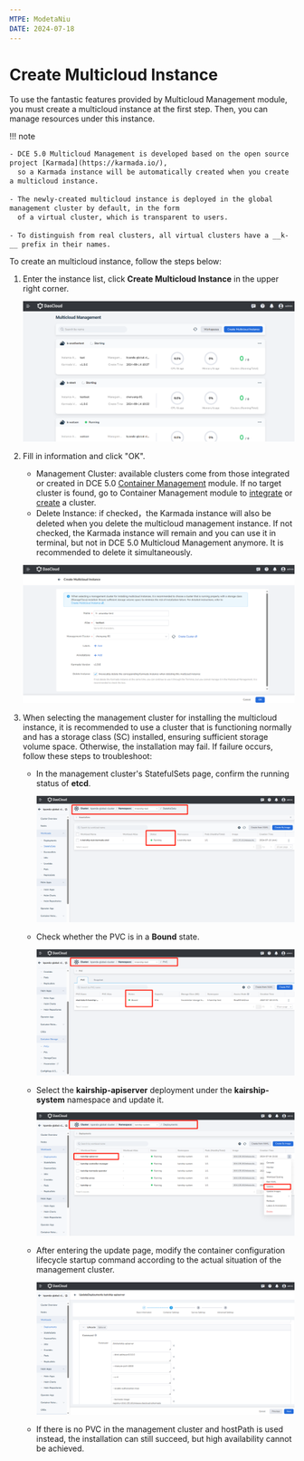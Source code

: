 ```yaml
---
MTPE: ModetaNiu
DATE: 2024-07-18
---
```


# Create Multicloud Instance

To use the fantastic features provided by Multicloud Management module, you must create a multicloud instance 
at the first step. 
Then, you can manage resources under this instance.

!!! note

    - DCE 5.0 Multicloud Management is developed based on the open source project [Karmada](https://karmada.io/), 
      so a Karmada instance will be automatically created when you create a multicloud instance.

    - The newly-created multicloud instance is deployed in the global management cluster by default, in the form 
      of a virtual cluster, which is transparent to users.
    
    - To distinguish from real clusters, all virtual clusters have a __k-__ prefix in their names.

To create an multicloud instance, follow the steps below: 

1. Enter the instance list, click __Create Multicloud Instance__ in the upper right corner.

    ![add](../images/add01.png)

2. Fill in information and click "OK".

    - Management Cluster: available clusters come from those integrated or created in DCE 5.0 [Container Management](../../kpanda/intro/index.md) module. If no target cluster is found, go to Container Management module to [integrate](../../kpanda/user-guide/clusters/integrate-cluster.md) or [create](../../kpanda/user-guide/clusters/create-cluster.md) a cluster.
    - Delete Instance: if checked，the Karmada instance will also be deleted when you delete the multicloud management instance. If not checked, the Karmada instance will remain and you can use it in terminal, but not in DCE 5.0 Multicloud Management anymore. It is recommended to delete it simultaneously.

    ![add](../images/add-instance.png)

3. When selecting the management cluster for installing the multicloud instance, it is recommended to use a cluster 
   that is functioning normally and has a storage class (SC) installed, ensuring sufficient storage volume space. 
   Otherwise, the installation may fail. If failure occurs, follow these steps to troubleshoot:

    - In the management cluster's StatefulSets page, confirm the running status of __etcd__.

        ![check-etcd](../images/check-etcd.png)

    - Check whether the PVC is in a __Bound__ state.

        ![check-pvc](../images/check-PVC.png)

    - Select the __kairship-apiserver__ deployment under the __kairship-system__ namespace and update it.

        ![Update deployment](../images/update.png)

    - After entering the update page, modify the container configuration lifecycle startup command according to the actual situation of the management cluster.
    
        ![Update Startup Command](../images/command.png)

    - If there is no PVC in the management cluster and hostPath is used instead, the installation can still succeed, but high availability cannot be achieved.
